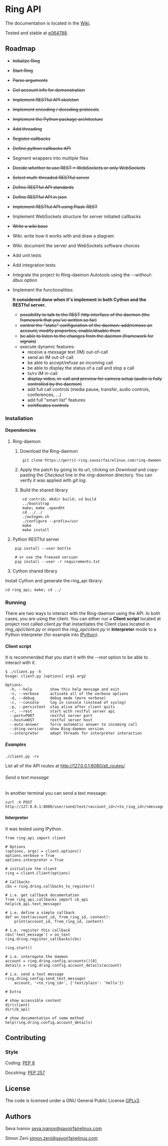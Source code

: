 # Ring API

The documentation is located in the [Wiki](https://github.com/sevaivanov/ring-api/wiki).

Tested and stable at [e064788](https://github.com/sevaivanov/ring-api/commit/e064788ca7921e866717a53ee20c329db13508a2).

## Roadmap

* ~~Initialize Ring~~
* ~~Start Ring~~
* ~~Parse arguments~~
* ~~Get account info for demonstration~~
* ~~Implement RESTful API skeleton~~
* ~~Implement encoding / decoding protocols~~
* ~~Implement the Python package architecture~~
* ~~Add threading~~
* ~~Register callbacks~~
* ~~Define python callbacks API~~
* Segment wrappers into multiple files
* ~~Decide whether to use REST + WebSockets or only WebSockets~~
* ~~Select multi-threaded RESTful server~~
* ~~Define RESTful API standards~~
* ~~Define RESTful API in json~~
* ~~Implement RESTful API using Flask-REST~~
* Implement WebSockets structure for server initiated callbacks
* ~~Write a wiki base~~
* Wiki: write how it works with and draw a diagram
* Wiki: document the server and WebSockets software choices
* Add unit tests
* Add integration tests
* Integrate the project to Ring-daemon Autotools using the *--without-dbus* option
* Implement the functionalities:

    **It considered done when it's implement in both Cython and the RESTful server.**

    - ~~possibility to talk to the REST http interface of the daemon (the framework that you've written so far)~~
    - ~~control the "static" configuration of the daemon: add/remove an account, modify properties, enable/disable them~~
    - ~~be able to listen to the changes from the daemon (framework for signals)~~
    - execute dynamic features:
      - receive a message text (IM) out-of-call
      - send an IM out-of-call
      - be able to accept/refuse an incoming call
      - be able to display the status of a call and stop a call
      - tx/rx IM in-call
      - ~~display video, in-call and preview for camera setup (audio is fully controlled by the daemon)~~
      - add full call controls (media pause, transfer, audio controls, conferences, ...)
      - add full "smart list" features
      - ~~certificates controls~~


### Installation

#### Dependencies

1. Ring-daemon

    1. Download the Ring-daemon

            git clone https://gerrit-ring.savoirfairelinux.com/ring-daemon

    2. Apply the patch by going to its url, clicking on *Download* and copy-pasting the *Checkout* line in the *ring-daemon* directory. You can verify it was applied with *git log*.

    3. Build the shared library

            cd contrib; mkdir build; cd build
            ../bootstrap
            make; make .opendht
            cd ../../
            ./autogen.sh
            ./configure --prefix=/usr
            make
            make install

2. Python RESTful server

        pip install --user bottle

        # or use the freezed version
        pip install --user -r requirements.txt

3. Cython shared library

Install Cython and generate the ring_api library:

    cd ring_api; make; cd ../

### Running

There are two ways to interact with the Ring-daemon using the API. In both cases, you are using the client. You can either run a **Client script** located at project root called *client.py* that instantiates the Client class located in *ring_api/client.py* or import the *ring_api/client.py* in **Interpreter** mode to a Python interpreter (for example into [IPython](http://ipython.org/)).

#### Client script

It is recommended that you start it with the *--rest* option to be able to interact with it.

    $ ./client.py -h
    Usage: client.py [options] arg1 arg2

    Options:
      -h, --help        show this help message and exit
      -v, --verbose     activate all of the verbose options
      -d, --debug       debug mode (more verbose)
      -c, --console     log in console (instead of syslog)
      -p, --persistent  stay alive after client quits
      -r, --rest        start with restful server api
      --port=PORT       restful server port
      --host=HOST       restful server host
      --auto-answer     force automatic answer to incoming call
      --dring-version   show Ring-daemon version
      --interpreter     adapt threads for interpreter interaction

##### Examples

    ./client.py -rv

List all of the API routes at http://127.0.0.1:8080/all_routes/.

###### Send a text message

In another terminal you can send a text message:

    curl -X POST http://127.0.0.1:8080/user/send/text/<account_id>/<to_ring_id>/<message>/

#### Interpreter

It was tested using IPython.

    from ring_api import client

    # Options
    (options, args) = client.options()
    options.verbose = True
    options.interpreter = True

    # initialize the client
    ring = client.Client(options)

    # Callbacks
    cbs = ring.dring.callbacks_to_register()

    # i.e. get callback documentation
    from ring_api.callbacks import cb_api
    help(cb_api.text_message)

    # i.e. define a simple callback
    def on_text(account_id, from_ring_id, content):
        print(account_id, from_ring_id, content)

    # i.e. register this callback
    cbs['text_message'] = on_text
    ring.dring.register_callbacks(cbs)

    ring.start()

    # i.e. interogate the daemon
    account = ring.dring.config.accounts()[0]
    details = ring.dring.config.account_details(account)

    # i.e. send a text message
    ring.dring.config.send_text_message(
        account, '<to_ring_id>', {'text/plain': 'hello'})

    # Extra

    # show accessible content
    dir(client)
    dir(cb_api)

    # show documentation of some method
    help(ring.dring.config.account_details)

## Contributing

### Style

Coding: [PEP 8](https://www.python.org/dev/peps/pep-0008/)

Docstring: [PEP 257](https://www.python.org/dev/peps/pep-0257/)

## License

The code is licensed under a GNU General Public License [GPLv3](http://www.gnu.org/licenses/gpl.html).

## Authors

Seva Ivanov seva.ivanov@savoirfairelinux.com

Simon Zeni  simon.zeni@savoirfairelinux.com
